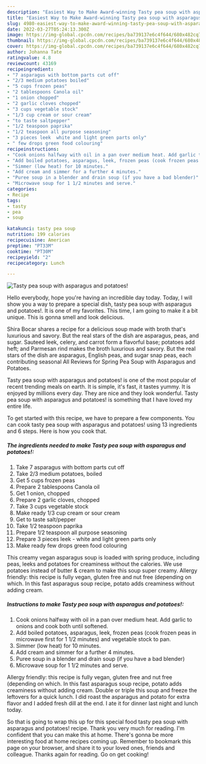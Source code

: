 ```yaml
---
description: "Easiest Way to Make Award-winning Tasty pea soup with asparagus and potatoes!"
title: "Easiest Way to Make Award-winning Tasty pea soup with asparagus and potatoes!"
slug: 4980-easiest-way-to-make-award-winning-tasty-pea-soup-with-asparagus-and-potatoes
date: 2022-03-27T05:24:13.300Z
image: https://img-global.cpcdn.com/recipes/ba739137e6c4f644/680x482cq70/tasty-pea-soup-with-asparagus-and-potatoes-recipe-main-photo.jpg
thumbnail: https://img-global.cpcdn.com/recipes/ba739137e6c4f644/680x482cq70/tasty-pea-soup-with-asparagus-and-potatoes-recipe-main-photo.jpg
cover: https://img-global.cpcdn.com/recipes/ba739137e6c4f644/680x482cq70/tasty-pea-soup-with-asparagus-and-potatoes-recipe-main-photo.jpg
author: Johanna Tate
ratingvalue: 4.8
reviewcount: 43169
recipeingredient:
- "7 asparagus with bottom parts cut off"
- "2/3 medium potatoes boiled"
- "5 cups frozen peas"
- "2 tablespoons Canola oil"
- "1 onion chopped"
- "2 garlic cloves chopped"
- "3 cups vegetable stock"
- "1/3 cup cream or sour cream"
- "to taste saltpepper"
- "1/2 teaspoon paprika"
- "1/2 teaspoon all purpose seasoning"
- "3 pieces leek  white and light green parts only"
- " few drops green food colouring"
recipeinstructions:
- "Cook onions halfway with oil in a pan over medium heat. Add garlic to onions and cook both until softened."
- "Add boiled potatoes, asparagus, leek, frozen peas (cook frozen peas in microwave first for 1 1/2 minutes) and vegetable stock to pan."
- "Simmer (low heat) for 10 minutes."
- "Add cream and simmer for a further 4 minutes."
- "Puree soup in a blender and drain soup (if you have a bad blender)"
- "Microwave soup for 1 1/2 minutes and serve."
categories:
- Recipe
tags:
- tasty
- pea
- soup

katakunci: tasty pea soup 
nutrition: 199 calories
recipecuisine: American
preptime: "PT33M"
cooktime: "PT30M"
recipeyield: "2"
recipecategory: Lunch

---
```



![Tasty pea soup with asparagus and potatoes!](https://img-global.cpcdn.com/recipes/ba739137e6c4f644/680x482cq70/tasty-pea-soup-with-asparagus-and-potatoes-recipe-main-photo.jpg)

Hello everybody, hope you're having an incredible day today. Today, I will show you a way to prepare a special dish, tasty pea soup with asparagus and potatoes!. It is one of my favorites. This time, I am going to make it a bit unique. This is gonna smell and look delicious.

Shira Bocar shares a recipe for a delicious soup made with broth that&#39;s luxurious and savory. But the real stars of the dish are asparagus, peas, and sugar. Sauteed leek, celery, and carrot form a flavorful base; potatoes add heft; and Parmesan rind makes the broth luxurious and savory. But the real stars of the dish are asparagus, English peas, and sugar snap peas, each contributing seasonal All Reviews for Spring Pea Soup with Asparagus and Potatoes.

Tasty pea soup with asparagus and potatoes! is one of the most popular of recent trending meals on earth. It is simple, it's fast, it tastes yummy. It is enjoyed by millions every day. They are nice and they look wonderful. Tasty pea soup with asparagus and potatoes! is something that I have loved my entire life.


To get started with this recipe, we have to prepare a few components. You can cook tasty pea soup with asparagus and potatoes! using 13 ingredients and 6 steps. Here is how you cook that.

<!--inarticleads1-->

##### The ingredients needed to make Tasty pea soup with asparagus and potatoes!:

1. Take 7 asparagus with bottom parts cut off
1. Take 2/3 medium potatoes, boiled
1. Get 5 cups frozen peas
1. Prepare 2 tablespoons Canola oil
1. Get 1 onion, chopped
1. Prepare 2 garlic cloves, chopped
1. Take 3 cups vegetable stock
1. Make ready 1/3 cup cream or sour cream
1. Get to taste salt/pepper
1. Take 1/2 teaspoon paprika
1. Prepare 1/2 teaspoon all purpose seasoning
1. Prepare 3 pieces leek - white and light green parts only
1. Make ready  few drops green food colouring


This creamy vegan asparagus soup is loaded with spring produce, including peas, leeks and potatoes for creaminess without the calories. We use potatoes instead of butter &amp; cream to make this soup super creamy. Allergy friendly: this recipe is fully vegan, gluten free and nut free (depending on which. In this fast asparagus soup recipe, potato adds creaminess without adding cream. 

<!--inarticleads2-->

##### Instructions to make Tasty pea soup with asparagus and potatoes!:

1. Cook onions halfway with oil in a pan over medium heat. Add garlic to onions and cook both until softened.
1. Add boiled potatoes, asparagus, leek, frozen peas (cook frozen peas in microwave first for 1 1/2 minutes) and vegetable stock to pan.
1. Simmer (low heat) for 10 minutes.
1. Add cream and simmer for a further 4 minutes.
1. Puree soup in a blender and drain soup (if you have a bad blender)
1. Microwave soup for 1 1/2 minutes and serve.


Allergy friendly: this recipe is fully vegan, gluten free and nut free (depending on which. In this fast asparagus soup recipe, potato adds creaminess without adding cream. Double or triple this soup and freeze the leftovers for a quick lunch. I did roast the asparagus and potato for extra flavor and I added fresh dill at the end. I ate it for dinner last night and lunch today. 

So that is going to wrap this up for this special food tasty pea soup with asparagus and potatoes! recipe. Thank you very much for reading. I'm confident that you can make this at home. There's gonna be more interesting food at home recipes coming up. Remember to bookmark this page on your browser, and share it to your loved ones, friends and colleague. Thanks again for reading. Go on get cooking!

